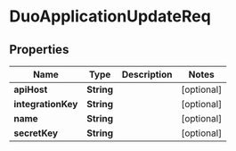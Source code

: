 
# DuoApplicationUpdateReq

## Properties
Name | Type | Description | Notes
------------ | ------------- | ------------- | -------------
**apiHost** | **String** |  |  [optional]
**integrationKey** | **String** |  |  [optional]
**name** | **String** |  |  [optional]
**secretKey** | **String** |  |  [optional]



